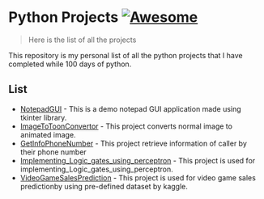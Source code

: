 # Python Projects [![Awesome](https://cdn.jsdelivr.net/gh/sindresorhus/awesome@d7305f38d29fed78fa85652e3a63e154dd8e8829/media/badge.svg)](https://github.com/sindresorhus/awesome#readme)
> Here is the list of all the projects

This repository is my personal list of all the python projects that I have completed while 100 days of python.

## List

- [NotepadGUI](https://github.com/ekasnh/Python-Projects/tree/main/NotepadGUI) - This is a demo notepad GUI application made using tkinter library.
- [ImageToToonConvertor](https://github.com/ekasnh/Python-Projects/tree/main/ImagetoToonConvertor) - This project converts normal image to animated image.
- [GetInfoPhoneNumber](https://github.com/ekasnh/Python-Projects/tree/main/GetInfoPhoneNumber) - This project retrieve information of caller by their phone number
- [Implementing_Logic_gates_using_perceptron](https://github.com/ekasnh/Python-Projects/blob/main/implementing_logic_gates_using_perceptron.py) - This project is used for implementing_Logic_gates_using_perceptron.
- [VideoGameSalesPrediction](https://github.com/ekasnh/Python-Projects/tree/main/video%20game%20prediction) - This project is used for video game sales predictionby using pre-defined dataset by kaggle.

